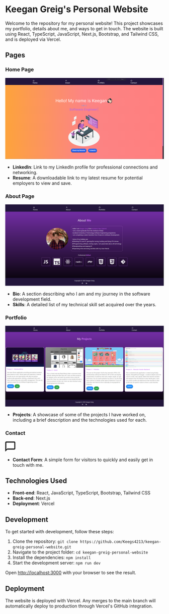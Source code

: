 # Keegan Greig's Personal Website



Welcome to the repository for my personal website! This project showcases my portfolio, details about me, and ways to get in touch. The website is built using React, TypeScript, JavaScript, Next.js, Bootstrap, and Tailwind CSS, and is deployed via Vercel.

## Pages

### Home Page
![Website screenshot](/public/homepage.png)
- **LinkedIn**: Link to my LinkedIn profile for professional connections and networking.
- **Resume**: A downloadable link to my latest resume for potential employers to view and save.

### About Page
![Website screenshot](/public/Aboutpage.PNG)
- **Bio**: A section describing who I am and my journey in the software development field.
- **Skills**: A detailed list of my technical skill set acquired over the years.

### Portfolio
![Website screenshot](/public/portfolio.png)
- **Projects**: A showcase of some of the projects I have worked on, including a brief description and the technologies used for each.

### Contact
![Website screenshot](/public/contact.png)
- **Contact Form**: A simple form for visitors to quickly and easily get in touch with me.

## Technologies Used

- **Front-end**: React, JavaScript, TypeScript, Bootstrap, Tailwind CSS
- **Back-end**: Next.js
- **Deployment**: Vercel

## Development

To get started with development, follow these steps:

1. Clone the repository: `git clone https://github.com/Keegs4213/keegan-greig-personal-website.git`
2. Navigate to the project folder: `cd keegan-greig-personal-website`
3. Install the dependencies: `npm install`
4. Start the development server: `npm run dev`

Open [http://localhost:3000](http://localhost:3000) with your browser to see the result.

## Deployment

The website is deployed with Vercel. Any merges to the main branch will automatically deploy to production through Vercel's GitHub integration.








